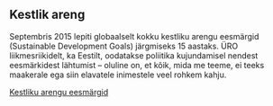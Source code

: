 ## Kestlik areng

<div style="--base: 8px; font-weight: normal;">

Septembris 2015 lepiti globaalselt kokku kestliku arengu eesmärgid (Sustainable Development Goals) järgmiseks 15 aastaks. ÜRO liikmesriikidelt, ka Eestilt, oodatakse poliitika kujundamisel nendest eesmärkidest lähtumist – oluline on, et kõik, mida me teeme, ei teeks maakerale ega siin elavatele inimestele veel rohkem kahju.

[Kestliku arengu eesmärgid](http://www.terveilm.ee/leht/teabekeskuse-teemad/kestliku-arengu-eesmargid/)

</div>